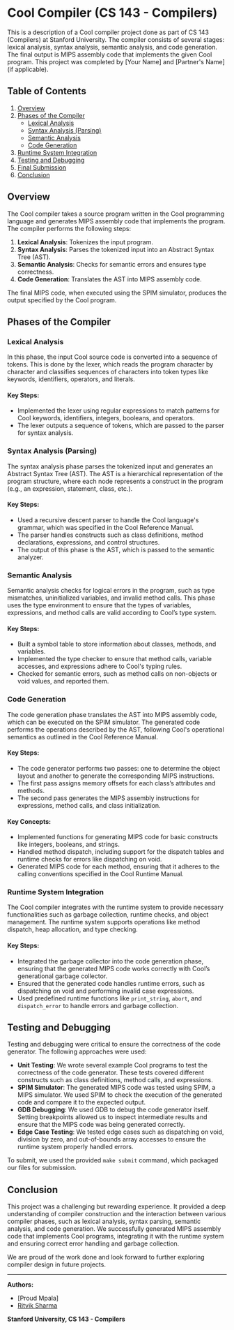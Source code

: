 # Cool Compiler (CS 143 - Compilers)
This is a description of a Cool compiler project done as part of CS 143 (Compilers) at Stanford University. The compiler consists of several stages: lexical analysis, syntax analysis, semantic analysis, and code generation. The final output is MIPS assembly code that implements the given Cool program. This project was completed by [Your Name] and [Partner's Name] (if applicable).

## Table of Contents
1. [Overview](#overview)
2. [Phases of the Compiler](#phases-of-the-compiler)
    - [Lexical Analysis](#lexical-analysis)
    - [Syntax Analysis (Parsing)](#syntax-analysis-parsing)
    - [Semantic Analysis](#semantic-analysis)
    - [Code Generation](#code-generation)
3. [Runtime System Integration](#runtime-system-integration)
4. [Testing and Debugging](#testing-and-debugging)
5. [Final Submission](#final-submission)
6. [Conclusion](#conclusion)

## Overview
The Cool compiler takes a source program written in the Cool programming language and generates MIPS assembly code that implements the program. The compiler performs the following steps:
1. **Lexical Analysis**: Tokenizes the input program.
2. **Syntax Analysis**: Parses the tokenized input into an Abstract Syntax Tree (AST).
3. **Semantic Analysis**: Checks for semantic errors and ensures type correctness.
4. **Code Generation**: Translates the AST into MIPS assembly code.

The final MIPS code, when executed using the SPIM simulator, produces the output specified by the Cool program.

## Phases of the Compiler

### Lexical Analysis
In this phase, the input Cool source code is converted into a sequence of tokens. This is done by the lexer, which reads the program character by character and classifies sequences of characters into token types like keywords, identifiers, operators, and literals.

#### Key Steps:
- Implemented the lexer using regular expressions to match patterns for Cool keywords, identifiers, integers, booleans, and operators.
- The lexer outputs a sequence of tokens, which are passed to the parser for syntax analysis.

### Syntax Analysis (Parsing)
The syntax analysis phase parses the tokenized input and generates an Abstract Syntax Tree (AST). The AST is a hierarchical representation of the program structure, where each node represents a construct in the program (e.g., an expression, statement, class, etc.).

#### Key Steps:
- Used a recursive descent parser to handle the Cool language's grammar, which was specified in the Cool Reference Manual.
- The parser handles constructs such as class definitions, method declarations, expressions, and control structures.
- The output of this phase is the AST, which is passed to the semantic analyzer.

### Semantic Analysis
Semantic analysis checks for logical errors in the program, such as type mismatches, uninitialized variables, and invalid method calls. This phase uses the type environment to ensure that the types of variables, expressions, and method calls are valid according to Cool’s type system.

#### Key Steps:
- Built a symbol table to store information about classes, methods, and variables.
- Implemented the type checker to ensure that method calls, variable accesses, and expressions adhere to Cool's typing rules.
- Checked for semantic errors, such as method calls on non-objects or void values, and reported them.

### Code Generation
The code generation phase translates the AST into MIPS assembly code, which can be executed on the SPIM simulator. The generated code performs the operations described by the AST, following Cool's operational semantics as outlined in the Cool Reference Manual.

#### Key Steps:
- The code generator performs two passes: one to determine the object layout and another to generate the corresponding MIPS instructions.
- The first pass assigns memory offsets for each class’s attributes and methods.
- The second pass generates the MIPS assembly instructions for expressions, method calls, and class initialization.

#### Key Concepts:
- Implemented functions for generating MIPS code for basic constructs like integers, booleans, and strings.
- Handled method dispatch, including support for the dispatch tables and runtime checks for errors like dispatching on void.
- Generated MIPS code for each method, ensuring that it adheres to the calling conventions specified in the Cool Runtime Manual.

### Runtime System Integration
The Cool compiler integrates with the runtime system to provide necessary functionalities such as garbage collection, runtime checks, and object management. The runtime system supports operations like method dispatch, heap allocation, and type checking.

#### Key Steps:
- Integrated the garbage collector into the code generation phase, ensuring that the generated MIPS code works correctly with Cool’s generational garbage collector.
- Ensured that the generated code handles runtime errors, such as dispatching on void and performing invalid case expressions.
- Used predefined runtime functions like `print_string`, `abort`, and `dispatch_error` to handle errors and garbage collection.

## Testing and Debugging
Testing and debugging were critical to ensure the correctness of the code generator. The following approaches were used:

- **Unit Testing**: We wrote several example Cool programs to test the correctness of the code generator. These tests covered different constructs such as class definitions, method calls, and expressions.
- **SPIM Simulator**: The generated MIPS code was tested using SPIM, a MIPS simulator. We used SPIM to check the execution of the generated code and compare it to the expected output.
- **GDB Debugging**: We used GDB to debug the code generator itself. Setting breakpoints allowed us to inspect intermediate results and ensure that the MIPS code was being generated correctly.
- **Edge Case Testing**: We tested edge cases such as dispatching on void, division by zero, and out-of-bounds array accesses to ensure the runtime system properly handled errors.

To submit, we used the provided `make submit` command, which packaged our files for submission.

## Conclusion
This project was a challenging but rewarding experience. It provided a deep understanding of compiler construction and the interaction between various compiler phases, such as lexical analysis, syntax parsing, semantic analysis, and code generation. We successfully generated MIPS assembly code that implements Cool programs, integrating it with the runtime system and ensuring correct error handling and garbage collection.

We are proud of the work done and look forward to further exploring compiler design in future projects.

---

**Authors:**
- [Proud Mpala]
- [Ritvik Sharma](https://github.com/Ritvik1sharma)

**Stanford University, CS 143 - Compilers**
